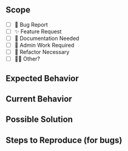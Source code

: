 <!--- Provide a general summary of the issue in the Title above -->

## Scope

-   [ ] :bug: Bug Report
-   [ ] :sparkles: Feature Request
-   [ ] :notebook: Documentation Needed
-   [ ] :office: Admin Work Required
-   [ ] :wrench: Refactor Necessary
-   [ ] :man_shrugging: Other?

## Expected Behavior

<!--- If you're describing a bug, tell us what should happen -->
<!--- If you're suggesting a change/improvement, tell us how it should work -->

## Current Behavior

<!--- If describing a bug, tell us what happens instead of the expected behavior -->
<!--- If suggesting a change/improvement, explain the difference from expected behavior -->

## Possible Solution

<!--- Not obligatory, but suggest a fix/reason for the bug, -->
<!--- or ideas how to implement the addition or change -->

## Steps to Reproduce (for bugs)

<!--- Provide a link to a live example, or an unambiguous set of steps to -->
<!--- reproduce this bug. Include code to reproduce, if relevant -->
